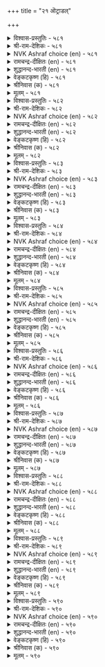 +++
title = "२१ ऒट्राडल्"

+++


<details><summary>विश्वास-प्रस्तुतिः - ५८१</summary>

ऒट्रुम् उरैसाण्ड्र नूलुम् इवैयिरण्डुम्  
तॆट्रॆन्ग मन्नवन् कण्।       ५८१
</details>

<details><summary>श्री-राम-देशिकः - ५८१</summary>

अधिकारः ५९. चारप्रेषणम्  
पार्थिवश्चारपुरुषं नीतिशास्त्रं तथोत्तमम् ।  
इमे नेत्रसमे कृत्वा पालयेदनिशं भुवि ॥ ५८१॥
</details>

<details><summary>NVK Ashraf choice (en) - ५८१</summary>

०५८१
Spies and classics on statecraft:
These two are a king's pair of eyes. *
(P.S. Sundaram)
</details>

<details><summary>रामचन्द्र-दीक्षितः (en) - ५८१</summary>

581\. oṟṟum, urai cāṉṟa nūlum, ivai iraṇṭum  
teṟṟeṉka, maṉṉavaṉ kaṇ.

581\. Verily the two eyes of a king are espionage and the celebrated code of laws.  
</details>

<details><summary>शुद्धानन्द-भारती (en) - ५८१</summary>

1\. ஒற்றும் உரைசான்ற நூலும் இவையிரண்டும்  
தெற்றென்க மன்னவன் கண்.  
A king should treat these two as eyes  
The code of laws and careful spies.        581  
</details>

<details><summary>वेङ्कटकृष्ण (हि) - ५८१</summary>

581
जो अपने चर हैं तथा, नीतिशास्त्र विख्यात ।  
ये दोनों निज नेत्र हैं, नृप को होना ज्ञात ॥
</details>

<details><summary>श्रीनिवास (क) - ५८१</summary>

581. बेहुगारिकॆ, कीर्तिवॆत्त न्यायशास्त्र ई ऎरडु साधनॆगळन्नू निश्चितवागि अरसनु तन्न ऎरडु कण्णुगळागि तिळियबेकु.

</details>

<details><summary>मूलम् - ५८१</summary>

ऒट्रुम् उरैसाण्ड्र नूलुम् इवैयिरण्डुम्  
तॆट्रॆन्ग मन्नवन् कण्।       ५८१
</details>

<details><summary>विश्वास-प्रस्तुतिः - ५८२</summary>

ऎल्लार्क्कुम् ऎल्लाम् निगऴ्बवै ऎञ्ञाण्ड्रुम्  
वल्लऱिदल् वेन्दन् तॊऴिल्।       ५८२
</details>

<details><summary>श्री-राम-देशिकः - ५८२</summary>

सर्वकाले सर्वदेशे प्रवृत्तान् विषयान् समान् ।  
बुध्वा शीघ्रं चारमूलाद्रक्षणं राजलक्षणम् ॥ ५८२॥
</details>

<details><summary>NVK Ashraf choice (en) - ५८२</summary>

०५८२
A king's job is to know in time everything
That happens to everyone every day. *
(P.S. Sundaram)
</details>

<details><summary>रामचन्द्र-दीक्षितः (en) - ५८२</summary>

582\. ellārkkum ellām nikaḻpavai eññāṉṟum  
vallaṟital, vēntaṉ toḻil.

582\. A king’s duty is to get day to day knowledge of everything that happens.  
</details>

<details><summary>शुद्धानन्द-भारती (en) - ५८२</summary>

2\. எல்லார்க்கும் எல்லாம் நிகழ்பவை எஞ்ஞான்றும்  
வல்லறிதல் வேந்தன் தொழில்.  
All that happens, always, to all  
The king should know in full detail.        582  
</details>

<details><summary>वेङ्कटकृष्ण (हि) - ५८२</summary>

582
सब पर जो जो घटित हों, सब बातें सब काल ।  
राजधर्म है जानना, चारों से तत्काल ॥
</details>

<details><summary>श्रीनिवास (क) - ५८२</summary>

582. ऎल्लरिगू सम्भविसुव ऎल्ला सङ्गतिगळन्नू ऎल्ला कालदल्लू (बेहुगारिकॆ मूलक) चॆन्नागि तिळिदुकॊण्डिरुवुदु
अरसन कर्तव्यवॆनिसुवुदु.

</details>

<details><summary>मूलम् - ५८२</summary>

ऎल्लार्क्कुम् ऎल्लाम् निगऴ्बवै ऎञ्ञाण्ड्रुम्  
वल्लऱिदल् वेन्दन् तॊऴिल्।       ५८२
</details>

<details><summary>विश्वास-प्रस्तुतिः - ५८३</summary>

ऒट्रिनान् ऒट्रिप् पॊरुळ्दॆरिया मन्नवन्  
कॊट्रङ् गॊळक्किडन्ददु इल्।       ५८३
</details>

<details><summary>श्री-राम-देशिकः - ५८३</summary>

स शत्रुवशमापन्नः पार्थिवः क्षयमाप्नुयात् ।  
बुध्वापि विषयान् चारौः यः पूर्वं न विचारयेत् ॥ ५८३॥
</details>

<details><summary>NVK Ashraf choice (en) - ५८३</summary>

०५८३
No king has ever succeeded
Without considering the news of the spies.
(N.V.K. Ashraf)
</details>

<details><summary>रामचन्द्र-दीक्षितः (en) - ५८३</summary>

583\. oṟṟiṉāṉ oṟṟi, poruḷ teriyā maṉṉavaṉ  
koṟṟam koḷak kiṭantatu il.

583\. The sure way of achieving success for a king is to get correct information from spies.  
</details>

<details><summary>शुद्धानन्द-भारती (en) - ५८३</summary>

3\. ஒற்றினான் ஒற்றி பொருள்தெரியா மன்னவன்  
கொற்றங் கொளக்கிடந்தது இல்.  
Conquests are not for the monarch  
Who cares not for the Spy's remark.        583  
</details>

<details><summary>वेङ्कटकृष्ण (हि) - ५८३</summary>

583
बात चरों से जानते, आशय का नहिं ज्ञान ।  
तो उस नृप की विजय का, मार्ग नहीं है आन ॥
</details>

<details><summary>श्रीनिवास (क) - ५८३</summary>

583. बेहुगारनु बेहुगारिकॆयिन्द तिळिसिद सङ्गतिगळन्नु अरितु अवुगळ प्रयोजनवन्नु बळसिकॊळ्ळलारद अरसनु,
जयगळिसुव मार्ग बेरॆ इल्ल.

</details>

<details><summary>मूलम् - ५८३</summary>

ऒट्रिनान् ऒट्रिप् पॊरुळ्दॆरिया मन्नवन्  
कॊट्रङ् गॊळक्किडन्ददु इल्।       ५८३
</details>

<details><summary>विश्वास-प्रस्तुतिः - ५८४</summary>

विनैसॆय्वार् तम्सुट्रम् वेण्डादार् ऎण्ड्राङ्गु  
अनैवरैयुम् आराय्वदु ऒट्रु।       ५८४
</details>

<details><summary>श्री-राम-देशिकः - ५८४</summary>

सेवकान् बान्धवान् शत्रून् सर्वान् वाचा च कर्मणा ।  
विमृश्य राज्ञे विषयदाता चार इति श्रुतः ॥ ५८४॥
</details>

<details><summary>NVK Ashraf choice (en) - ५८४</summary>

०५८४
Employees, kinsmen and enemies
Are the people a spy should cover.
(P.S. Sundaram)
</details>

<details><summary>रामचन्द्र-दीक्षितः (en) - ५८४</summary>

584\. viṉaiceyvār, tam cuṟṟam, vēṇṭātār, eṉṟu āṅku  
aṉaivaraiyum ārāyvatu-oṟṟu.

584\. Espionage consists of watching all people, to wit, the king’s employees, his relations and his enemies.  
</details>

<details><summary>शुद्धानन्द-भारती (en) - ५८४</summary>

4\. வினைசெய்வார் தம்சுற்றம் வேண்டாதார் என்றாங்கு  
அனைவரையும் ஆராய்வது ஒற்று.  
His officers, kinsmen and foes  
Who watch keenly are worthy spies.        584  
</details>

<details><summary>वेङ्कटकृष्ण (हि) - ५८४</summary>

584
राजकर्मचारी, स्वजन, तथा शत्रु जो वाम ।  
सब के सब को परखना, रहा गुप्तचर-काम ॥
</details>

<details><summary>श्रीनिवास (क) - ५८४</summary>

584. अरसनल्लि कॆलस माडुववरु, अवन सम्बन्धिगळु, हगॆगळु ऎम्ब ऎल्ला बगॆय जनरन्नु परीक्षिसुवुदे बेहुगारन
कॆलसवागुवुदु.

</details>

<details><summary>मूलम् - ५८४</summary>

विनैसॆय्वार् तम्सुट्रम् वेण्डादार् ऎण्ड्राङ्गु  
अनैवरैयुम् आराय्वदु ऒट्रु।       ५८४
</details>

<details><summary>विश्वास-प्रस्तुतिः - ५८५</summary>

कडाअ उरुवॊडु कण्णञ्जादु याण्डुम्  
उगाअमै वल्लदे ऒट्रु।       ५८५
</details>

<details><summary>श्री-राम-देशिकः - ५८५</summary>

परदुर्ज्ञेयविषयान् निर्भीतः शत्रुसन्निधौ ।  
गूढार्थगोपनपटुः चार इत्यभिधीयते ॥ ५८५॥
</details>

<details><summary>NVK Ashraf choice (en) - ५८५</summary>

०५८५
Able spies are always elusive
With perfect guise and fearless eyes.
(N.V.K. Ashraf)
</details>

<details><summary>रामचन्द्र-दीक्षितः (en) - ५८५</summary>

585\. kaṭāa uruvoṭu kaṇ añcātu, yāṇṭum  
ukā amai vallatē-oṟṟu.

585\. An able spy puts on undoubted disguise, does not fear when detected, and never reveals his purpose.  
</details>

<details><summary>शुद्धानन्द-भारती (en) - ५८५</summary>

5\. கடாஅ உருவொடு கண்ணஞ்சாது யாண்டும்  
உகாஅமை வல்லதே ஒற்று.  
Fearless gaze, suspectless guise  
Guarding secrets mark the spies.        585  
</details>

<details><summary>वेङ्कटकृष्ण (हि) - ५८५</summary>

585
रूप देख कर शक न हो, आँख हुई, निर्भीक ।  
कहीं कहे नहिं मर्म को, सक्षम वह चर ठीक ॥
</details>

<details><summary>श्रीनिवास (क) - ५८५</summary>

585. सन्देहक्कॆ आस्वद कॊडद मारु वेषदिन्द, नोडिदवर कण्णोटक्कॆ अञ्जदॆ, यावॆडॆयल्लू तन्न रहस्यगळन्नु
बयलुमाडदॆ इरबल्लवने बेहुगारनॆनिसुवनु.

</details>

<details><summary>मूलम् - ५८५</summary>

कडाअ उरुवॊडु कण्णञ्जादु याण्डुम्  
उगाअमै वल्लदे ऒट्रु।       ५८५
</details>

<details><summary>विश्वास-प्रस्तुतिः - ५८६</summary>

तुऱन्दार् पडिवत्त रागि इऱन्दाराय्न्दु  
ऎन्सॆयिनुम् सोर्विलदु ऒट्रु।       ५८६
</details>

<details><summary>श्री-राम-देशिकः - ५८६</summary>

शास्त्रागारादिकं क्षिक्षुवेषो गत्वा विचार्य च ।  
ज्ञातोऽपि शत्रुभिर्धीरो यः स्याच्चारः स गण्यते ॥ ५८६॥
</details>

<details><summary>NVK Ashraf choice (en) - ५८६</summary>

०५८६
Disguised as a monk a spy should probe all places
Unperturbed despite hardships. *
(N.V.K. Ashraf), (Satguru Subramuniyaswami)
</details>

<details><summary>रामचन्द्र-दीक्षितः (en) - ५८६</summary>

586\. tuṟantār paṭivattar āki iṟantu, ārāyntu,  
eṉ ceyiṉum cōrvu ilatu-oṟṟu.

586\. A spy in the guise of an ascetic should gather information however difficult and should never be tired whatever be the troubles.  
</details>

<details><summary>शुद्धानन्द-भारती (en) - ५८६</summary>

6\. துறந்தார் படிவத்த ராகி இறந்தாராய்ந்து  
என்செயினும் சோர்விலது ஒற்று.  
Guised as monks they gather secrets  
They betray them not under threats.        586  
</details>

<details><summary>वेङ्कटकृष्ण (हि) - ५८६</summary>

586
साधु वेष में घुस चले, पता लगाते मर्म ।  
फिर कुछ भी हो चुप रहे, यही गुप्तचर-कर्म ॥
</details>

<details><summary>श्रीनिवास (क) - ५८६</summary>

586. सन्यासिगळ वेषधरिसि, दुर्गमवाद ऎडॆगळल्लॆल्ला ओडाडि, परीक्षिसि (तन्नन्नु सन्देहिसिदवरु) एनु माडिदरू तन्न
पत्तॆ हेळदवने बेहुगारनॆनिसुवनु.

</details>

<details><summary>मूलम् - ५८६</summary>

तुऱन्दार् पडिवत्त रागि इऱन्दाराय्न्दु  
ऎन्सॆयिनुम् सोर्विलदु ऒट्रु।       ५८६
</details>

<details><summary>विश्वास-प्रस्तुतिः - ५८७</summary>

मऱैन्दवै केट्कवऱ्ऱागि अऱिन्दवै  
ऐयप्पाडु इल्लदे ऒट्रु।       ५८७
</details>

<details><summary>श्री-राम-देशिकः - ५८७</summary>

अनेकगुप्तविषयान् बहिरानाय्य मेधया ।  
ज्ञात्वा यथावद् भूपाय कथनं चारलक्षणम् ॥ ५८७॥
</details>

<details><summary>NVK Ashraf choice (en) - ५८७</summary>

०५८७
A spy should ferret out hidden facts
And get them verified beyond doubt.
(Satguru Subramuniyaswami), (K. Krishnaswamy & Vijaya Ramkumar)
</details>

<details><summary>रामचन्द्र-दीक्षितः (en) - ५८७</summary>

587\. maṟaintavai kēṭka vaṟṟu āki, aṟintavai  
aiyappāṭu illatē-oṟṟu.

587\. A spy should secure knowledge of things secret and should have no doubt about his information.  
</details>

<details><summary>शुद्धानन्द-भारती (en) - ५८७</summary>

7\. மறைந்தவை கேட்கவற் றாகி அறிந்தவை  
ஐயப்பாடு இல்லதே ஒற்று.  
A spy draws out other's secrets  
Beyond a doubt he clears his facts.        587  
</details>

<details><summary>वेङ्कटकृष्ण (हि) - ५८७</summary>

587
भेद लगाने में चतुर, फिर जो बातें ज्ञात ।  
उनमें संशयरहित हो, वही भेदिया ख्यात ॥
</details>

<details><summary>श्रीनिवास (क) - ५८७</summary>

587. अडगिसिरुव सुद्दुगळन्नू केळि तिळियबल्लवनागि, तिळिद विषयगळल्लि सन्देहविल्लदॆ नडॆदुकॊळ्ळुवुदे बेहुगारन
लक्षण.

</details>

<details><summary>मूलम् - ५८७</summary>

मऱैन्दवै केट्कवऱ्ऱागि अऱिन्दवै  
ऐयप्पाडु इल्लदे ऒट्रु।       ५८७
</details>

<details><summary>विश्वास-प्रस्तुतिः - ५८८</summary>

ऒट्रॊट्रित् तन्द पॊरुळैयुम् मट्रुमोर्  
ऒट्रिनाल् ऒट्रिक् कॊळल्।       ५८८
</details>

<details><summary>श्री-राम-देशिकः - ५८८</summary>

चारणैकेन कथितमन्यचारेण चेरितम् ।  
एकार्थकं यदि भवेत् गृह्यतां तत् त्यजेतरम् ॥ ५८८॥
</details>

<details><summary>NVK Ashraf choice (en) - ५८८</summary>

०५८८
Even what one spy has spied
Must be spied through another. *
(P.S. Sundaram)
</details>

<details><summary>रामचन्द्र-दीक्षितः (en) - ५८८</summary>

588\. oṟṟu oṟṟit tanta poruḷaiyum, maṟṟum ōr  
oṟṟiṉāl oṟṟi, koḷal.

588\. One must get confirmed the information supplied by one spy, by that of another.  
</details>

<details><summary>शुद्धानन्द-भारती (en) - ५८८</summary>

8\. ஒற்றொற்றித் தந்த பொருளையும் மற்றுமோர்  
ஒற்றினால் ஒற்றிக் கொளல்.  
The reports given by one spy  
By another spy verify.        588  
</details>

<details><summary>वेङ्कटकृष्ण (हि) - ५८८</summary>

588
पता लगा कर भेद का, लाया यदि इक चार ।  
भेद लगा फिर अन्य से, तुलना कर स्वीकार ॥
</details>

<details><summary>श्रीनिवास (क) - ५८८</summary>

588. (अरसनादवनु) ऒब्ब बेहुगारनु पत्तॆमाडि तन्द सुद्दियन्नु मत्तॊब्ब बेहुगारनिन्द पत्तॆहच्चिदनन्तर
ऒप्पिकॊळ्ळबेकु.

</details>

<details><summary>मूलम् - ५८८</summary>

ऒट्रॊट्रित् तन्द पॊरुळैयुम् मट्रुमोर्  
ऒट्रिनाल् ऒट्रिक् कॊळल्।       ५८८
</details>

<details><summary>विश्वास-प्रस्तुतिः - ५८९</summary>

ऒट्रॆऱ्ऱुणरामै आळ्ग उडन्मूवर्  
सॊट्रॊक्क तेऱप् पडुम्।       ५८९
</details>

<details><summary>श्री-राम-देशिकः - ५८९</summary>

परस्परमसंवेद्यान् त्रयश्चारान् नियोज्य तु ।  
त्रिभिरुक्तोऽपि विषयः समश्चेद् गृह्यतामयम् ॥ ५८९॥
</details>

<details><summary>NVK Ashraf choice (en) - ५८९</summary>

०५८९
Let not one spy know another.
And act when three spies agree.
(P.S. Sundaram)
</details>

<details><summary>रामचन्द्र-दीक्षितः (en) - ५८९</summary>

589\. oṟṟu oṟṟu uṇarāmai āḷka; uṭaṉ mūvar  
col tokka tēṟappaṭum.

589\. Let the engagement of one spy be not known to another. Accept the information supplied independently by three spies.  
</details>

<details><summary>शुद्धानन्द-भारती (en) - ५८९</summary>

9\. ஒற்றொற் றுணராமை ஆள்க உடன்மூவர்  
சொல்தொக்க தேறப் படும்.  
Engage the spies alone, apart  
When three agree confirm report.        589  
</details>

<details><summary>वेङ्कटकृष्ण (हि) - ५८९</summary>

589
चर चर को जाने नहीं, यों कर शासन-कर्म ।  
सत्य मान, जब तीन चर, कहें एक सा मर्म ॥
</details>

<details><summary>श्रीनिवास (क) - ५८९</summary>

589. ऒब्ब बेहुगारनन्नु मत्तॊब्ब बेहुगारनु अरियदन्तॆ अरसनु नेमिसबेकु. आ रीति नेमिसल्पट्ट मूवरु
बेहुगारर मातु हॊन्दिकॆयाद मेलॆ अदन्नु स्वीकरिसबेकु.

</details>

<details><summary>मूलम् - ५८९</summary>

ऒट्रॆऱ्ऱुणरामै आळ्ग उडन्मूवर्  
सॊट्रॊक्क तेऱप् पडुम्।       ५८९
</details>

<details><summary>विश्वास-प्रस्तुतिः - ५९०</summary>

सिऱप्पऱिय ऒट्रिन्गण् सॆय्यऱ्क सॆय्यिन्  
पुऱप्पडुत्तान् आगुम् मऱै।       ५९०
</details>

<details><summary>श्री-राम-देशिकः - ५९०</summary>

चाराय देयं सन्मानं राज्ञा गुप्तं न तद् बहिः ।  
नो चेद् गुप्तार्थविषयः सर्वैश्च विदितो भवेत् ॥ ५९०॥
</details>

<details><summary>NVK Ashraf choice (en) - ५९०</summary>

०५९०
Never honour a spy in public
Lest your secret should be out.
(P.S. Sundaram)
</details>

<details><summary>रामचन्द्र-दीक्षितः (en) - ५९०</summary>

590\. ciṟappu aṟiya oṟṟiṉkaṇ ceyyaṟka; ceyyiṉ,  
puṟappaṭuttāṉ ākum, maṟai.

590\. Let not a king honour the spy publicly; for, by so doing he will be letting out his own secret.  
</details>

<details><summary>शुद्धानन्द-भारती (en) - ५९०</summary>

10\. சிறப்பறிய ஒற்றின்கண் செய்யற்க செய்யின்  
புறப்படுத்தா னாகும் மறை  
Give not the spy open reward  
It would divulge the secret heard!        590  
</details>

<details><summary>वेङ्कटकृष्ण (हि) - ५९०</summary>

590
खुले आम जासूस का, करना मत सम्मान ।  
अगर किया तो भेद को, प्रकट किया खुद जान ॥
</details>

<details><summary>श्रीनिवास (क) - ५९०</summary>

590. (अरसनु) बेहुगारनन्नु इतररु अरियुवन्तॆ सन्मानिसबारदु. हागॆ माडिदरॆ, रहस्य सङ्गतिगळन्नु ताने
हॊरगॆडहिदन्तॆ आगुत्तदॆ.
</details>

<details><summary>मूलम् - ५९०</summary>

सिऱप्पऱिय ऒट्रिन्गण् सॆय्यऱ्क सॆय्यिन्  
पुऱप्पडुत्तान् आगुम् मऱै।       ५९०
</details>
